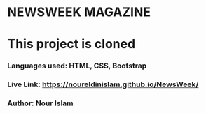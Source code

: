 # NEWSWEEK MAGAZINE

# This project is cloned

### Languages used: HTML, CSS, Bootstrap

### Live Link: https://noureldinislam.github.io/NewsWeek/

### Author: Nour Islam